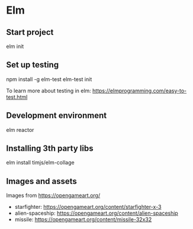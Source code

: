 # Elm

## Start project

elm init

## Set up testing

npm install -g elm-test
elm-test init

To learn more about testing in elm: https://elmprogramming.com/easy-to-test.html

## Development environment

elm reactor

## Installing 3th party libs

elm install timjs/elm-collage


## Images and assets

Images from https://opengameart.org/

- starfighter: https://opengameart.org/content/starfighter-x-3
- alien-spaceship: https://opengameart.org/content/alien-spaceship
- missile: https://opengameart.org/content/missile-32x32
